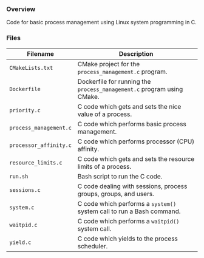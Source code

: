 ### Overview

Code for basic process management using Linux system programming in C.

### Files

| Filename               | Description                                                            |
|------------------------|------------------------------------------------------------------------|
| `CMakeLists.txt`       | CMake project for the `process_management.c` program.                  |
| `Dockerfile`           | Dockerfile for running the `process_management.c` program using CMake. |
| `priority.c`           | C code which gets and sets the nice value of a process.                |
| `process_management.c` | C code which performs basic process management.                        |
| `processor_affinity.c` | C code which performs processor (CPU) affinity.                        |
| `resource_limits.c`    | C code which gets and sets the resource limits of a process.           |
| `run.sh`               | Bash script to run the C code.                                         |
| `sessions.c`           | C code dealing with sessions, process groups, groups, and users.       |
| `system.c`             | C code which performs a `system()` system call to run a Bash command.  |
| `waitpid.c`            | C code which performs a `waitpid()` system call.                       |
| `yield.c`              | C code which yields to the process scheduler.                          |